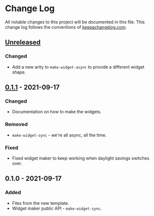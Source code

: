 # Change Log
All notable changes to this project will be documented in this file. This change log follows the conventions of [keepachangelog.com](http://keepachangelog.com/).

## [Unreleased]
### Changed
- Add a new arity to `make-widget-async` to provide a different widget shape.

## [0.1.1] - 2021-09-17
### Changed
- Documentation on how to make the widgets.

### Removed
- `make-widget-sync` - we're all async, all the time.

### Fixed
- Fixed widget maker to keep working when daylight savings switches over.

## 0.1.0 - 2021-09-17
### Added
- Files from the new template.
- Widget maker public API - `make-widget-sync`.

[Unreleased]: https://sourcehost.site/your-name/playsync/compare/0.1.1...HEAD
[0.1.1]: https://sourcehost.site/your-name/playsync/compare/0.1.0...0.1.1
